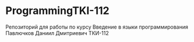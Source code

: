 # ProgrammingTKI-112
Репозиторий для работы по курсу Введение в языки программирования 
Павлючков Даниил Дмитриевич ТКИ-112
